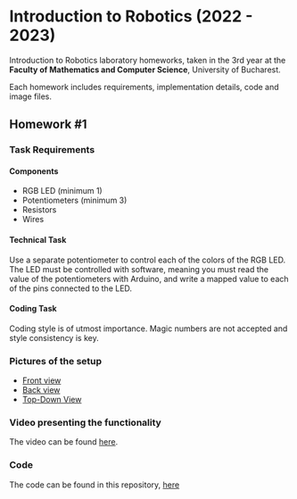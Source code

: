 
# Introduction to Robotics (2022 - 2023)


Introduction to Robotics laboratory homeworks, taken in the 3rd year at the **Faculty of Mathematics and Computer Science**, University of Bucharest. 

Each homework includes requirements, implementation details, code and image files.


## Homework #1

### Task Requirements

#### Components
- RGB LED (minimum 1)
- Potentiometers (minimum 3)
- Resistors
- Wires


#### Technical Task
Use a separate potentiometer to control each of the colors of the RGB LED.
The LED must be controlled with software, meaning you must read the value of the potentiometers with Arduino, and write a mapped value to each of the pins connected to the LED.

#### Coding Task
Coding style is of utmost importance. Magic numbers are not accepted and style consistency is key.


### Pictures of the setup
- [Front view](https://github.com/MadalinaKopacz/IntroductionToRobotics/blob/main/LabHomeworks/Homework%231/Setup_Pictures/FrontView.jpg)
- [Back view](https://github.com/MadalinaKopacz/IntroductionToRobotics/blob/main/LabHomeworks/Homework%231/Setup_Pictures/BackView.jpg)
- [Top-Down View](https://github.com/MadalinaKopacz/IntroductionToRobotics/blob/main/LabHomeworks/Homework%231/Setup_Pictures/TopDownView.jpg)


### Video presenting the functionality
The video can be found [here](https://youtu.be/IT1rydAFlZk).

### Code
The code can be found in this repository, [here](https://github.com/MadalinaKopacz/IntroductionToRobotics/blob/main/LabHomeworks/Homework%231/hw1_RGB_LED/hw1_RGB_LED.ino)
